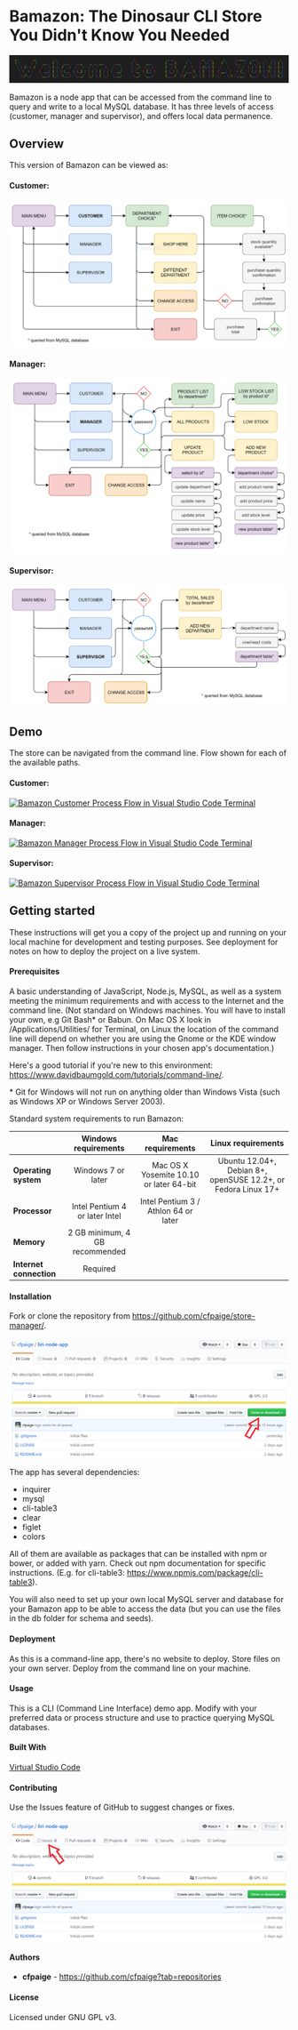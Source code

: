 # Bamazon: The Dinosaur CLI Store You Didn't Know You Needed

![Bamazon Banner](/img/bamazon-banner.png)

Bamazon is a node app that can be accessed from the command line to query and write to a local MySQL database. It has three levels of access (customer, manager and supervisor), and offers local data permanence.

## Overview

This version of Bamazon can be viewed as:

#### Customer:

![Bamazon Customer Process Flowchart](/img/customer-flow.png)

#### Manager:

![Bamazon Manager Process Flowchart](/img/manager-flow.png)

#### Supervisor:

![Bamazon Supervisor Process Flowchart](/img/super-flow.png)

## Demo

The store can be navigated from the command line. Flow shown for each of the available paths.

#### Customer:

[![Bamazon Customer Process Flow in Visual Studio Code Terminal](http://img.youtube.com/vi/HV_wMffOv-E/0.jpg)](http://www.youtube.com/watch?v=HV_wMffOv-E "Bamazon Customer Process Flow in Visual Studio Code Terminal")

#### Manager:

[![Bamazon Manager Process Flow in Visual Studio Code Terminal](http://img.youtube.com/vi/YTVF2dGKn40/0.jpg)](http://www.youtube.com/watch?v=YTVF2dGKn40 "Bamazon Manager Process Flow in Visual Studio Code Terminal")

#### Supervisor:

[![Bamazon Supervisor Process Flow in Visual Studio Code Terminal](http://img.youtube.com/vi/HV_wMffOv-E/0.jpg)](http://www.youtube.com/watch?v=SNYcW11GXSs "Bamazon Supervisor Process Flow in Visual Studio Code Terminal")

## Getting started

These instructions will get you a copy of the project up and running on your local machine for development and testing purposes. See deployment for notes on how to deploy the project on a live system.

#### Prerequisites

A basic understanding of JavaScript, Node.js, MySQL, as well as a system meeting the minimum requirements and with access to the Internet and the command line. (Not standard on Windows machines. You will have to install your own, e.g Git Bash* or Babun. On Mac OS X look in /Applications/Utilities/ for Terminal, on Linux the location of the command line will depend on whether you are using the Gnome or the KDE window manager. Then follow instructions in your chosen app's documentation.)

Here's a good tutorial if you're new to this environment: https://www.davidbaumgold.com/tutorials/command-line/.

\* Git for Windows will not run on anything older than Windows Vista (such as Windows XP or Windows Server 2003). 


Standard system requirements to run Bamazon:

|  | Windows requirements | Mac requirements | Linux requirements |
|:---|:---:|:---:|:---:|
|**Operating system**|Windows 7 or later|Mac OS X Yosemite 10.10 or later 64-bit|Ubuntu 12.04+, Debian 8+, openSUSE 12.2+, or Fedora Linux 17+|
|**Processor**|Intel Pentium 4 or later	Intel|Intel Pentium 3 / Athlon 64 or later|
|**Memory**|2 GB minimum, 4 GB recommended|
|**Internet connection**|Required|

#### Installation

Fork or clone the repository from https://github.com/cfpaige/store-manager/.

![GitHub repository page screencap](/img/clone.png)

The app has several dependencies:

* inquirer
* mysql
* cli-table3
* clear
* figlet
* colors

All of them are available as packages that can be installed with npm or bower, or added with yarn. Check out npm documentation for specific instructions. (E.g. for cli-table3: https://www.npmjs.com/package/cli-table3).

You will also need to set up your own local MySQL server and database for your Bamazon app to be able to access the data (but you can use the files in the db folder for schema and seeds).

#### Deployment

As this is a command-line app, there's no website to deploy. Store files on your own server. Deploy from the command line on your machine.

#### Usage

This is a CLI (Command Line Interface) demo app. Modify with your preferred data or process structure and use to practice querying MySQL databases.

#### Built With 

[Virtual Studio Code](https://code.visualstudio.com/)

#### Contributing

Use the Issues feature of GitHub to suggest changes or fixes.

![Issues menu screencap](/img/issues.png)

#### Authors

- **cfpaige** - https://github.com/cfpaige?tab=repositories

#### License

Licensed under GNU GPL v3.
